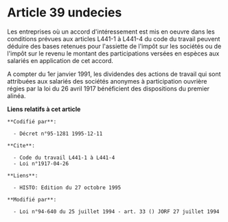 # Article 39 undecies

Les entreprises où un accord d'intéressement est mis en oeuvre dans les conditions prévues aux articles L441-1 à L441-4 du
code du travail peuvent déduire des bases retenues pour l'assiette de l'impôt sur les sociétés ou de l'impôt sur le revenu le
montant des participations versées en espèces aux salariés en application de cet accord.

A compter du 1er janvier 1991, les dividendes des actions de travail qui sont attribuées aux salariés des sociétés anonymes à
participation ouvrière régies par la loi du 26 avril 1917 bénéficient des dispositions du premier alinéa.

**Liens relatifs à cet article**

	**Codifié par**:

	  - Décret n°95-1281 1995-12-11

	**Cite**:

	  - Code du travail L441-1 à L441-4
	  - Loi n°1917-04-26

	**Liens**:

	  - HISTO: Edition du 27 octobre 1995

	**Modifié par**:

	  - Loi n°94-640 du 25 juillet 1994 - art. 33 () JORF 27 juillet 1994
